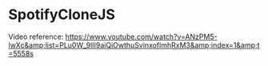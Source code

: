 # SpotifyCloneJS
Video reference: https://www.youtube.com/watch?v=ANzPM5-lwXc&amp;list=PLu0W_9lII9aiQiOwthuSvinxoflmhRxM3&amp;index=1&amp;t=5558s

